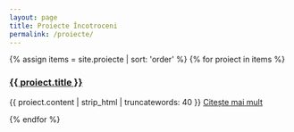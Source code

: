 ```yaml
---
layout: page
title: Proiecte Încotroceni
permalink: /proiecte/
---
```


{% assign items = site.proiecte | sort: 'order' %}
{% for proiect in items %}
  <h3>
    <a href="{{ proiect.url }}">
      {{ proiect.title }}
    </a>
  </h3>
  <p>
    {{ proiect.content | strip_html | truncatewords: 40 }}
    <a href="{{ proiect.url }}">
      Citește mai mult
    </a>
  </p>
{% endfor %}
